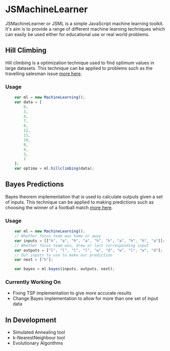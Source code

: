 # JSMachineLearner
JSMachineLearner or JSML is a simple JavaScript machine learning toolkit. It's aim is to provide a range of different machine learning techniques which can easily be used either for educational use or real world problems.

## Hill Climbing
Hill climbing is a optimization technique used to find optimum values in large datasets. This technique can be applied to problems such as the travelling salesman issue [more here](https://en.wikipedia.org/wiki/Travelling_salesman_problem).

### Usage
```JavaScript
    var ml = new MachineLearning();
    var data = [
        0,
        3,
        4,
        7,
        8,
        12,
        11,
        10,
        8,
        4,
        3,
        1
    ];
    var optima = ml.hillclimbing(data);
```

## Bayes Predictions
Bayes theorem implementation that is used to calculate outputs given a set of inputs. This technique can be applied to making predictions such as choosing the winner of a football match [more here](https://en.wikipedia.org/wiki/Bayes%27_theorem).

### Usage
```JavaScript
    var ml = new MachineLearning();
    // Whether focus team was home or away
    var inputs = [["h", "a", "h", "a", "h", "h", "a", "h", "h", "a"]];
    // Whether focus team won, drew or last corresponding input
    var outputs = ["l", "l", "l", "l", "w", "d", "w", "l", "w", "d"];
    // Out inputs to use to make our prediction
    var next = ["h"];

    var bayes = ml.bayes(inputs, outputs, next);
```

### Currently Working On
- Fixing TSP implementation to give more accurate results
- Change Bayes implementation to allow for more than one set of input data

## In Development
- Simulated Annealing tool
- k-NearestNeighbour tool
- Evolutionary Algorithms
